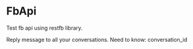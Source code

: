 # FbApi
Test fb api using restfb library.

Reply message to all your conversations.
Need to know: conversation_id
